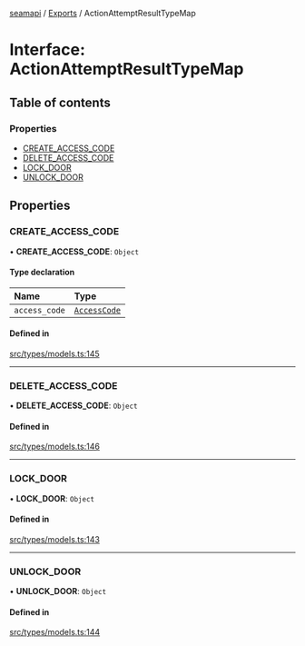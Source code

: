 [seamapi](../README.md) / [Exports](../modules.md) / ActionAttemptResultTypeMap

# Interface: ActionAttemptResultTypeMap

## Table of contents

### Properties

- [CREATE\_ACCESS\_CODE](ActionAttemptResultTypeMap.md#create_access_code)
- [DELETE\_ACCESS\_CODE](ActionAttemptResultTypeMap.md#delete_access_code)
- [LOCK\_DOOR](ActionAttemptResultTypeMap.md#lock_door)
- [UNLOCK\_DOOR](ActionAttemptResultTypeMap.md#unlock_door)

## Properties

### CREATE\_ACCESS\_CODE

• **CREATE\_ACCESS\_CODE**: `Object`

#### Type declaration

| Name | Type |
| :------ | :------ |
| `access_code` | [`AccessCode`](AccessCode.md) |

#### Defined in

[src/types/models.ts:145](https://github.com/hello-seam/seamapi-javascript/blob/main/src/types/models.ts#L145)

___

### DELETE\_ACCESS\_CODE

• **DELETE\_ACCESS\_CODE**: `Object`

#### Defined in

[src/types/models.ts:146](https://github.com/hello-seam/seamapi-javascript/blob/main/src/types/models.ts#L146)

___

### LOCK\_DOOR

• **LOCK\_DOOR**: `Object`

#### Defined in

[src/types/models.ts:143](https://github.com/hello-seam/seamapi-javascript/blob/main/src/types/models.ts#L143)

___

### UNLOCK\_DOOR

• **UNLOCK\_DOOR**: `Object`

#### Defined in

[src/types/models.ts:144](https://github.com/hello-seam/seamapi-javascript/blob/main/src/types/models.ts#L144)

